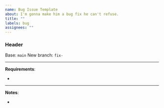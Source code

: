 ```yaml
---
name: Bug Issue Template
about: I'm gonna make him a bug fix he can't refuse.
title: ""
labels: bug
assignees: ""
---
```


### Header

Base: `main`
New branch: `fix-`

---

**Requirements**:

-

---

**Notes**:

-
